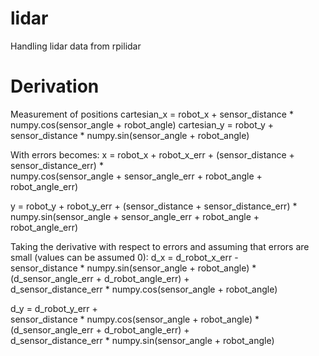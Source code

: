 # lidar
Handling lidar data from rpilidar


# Derivation
Measurement of positions
  cartesian_x = robot_x + sensor_distance * numpy.cos(sensor_angle + robot_angle)
  cartesian_y = robot_y + sensor_distance * numpy.sin(sensor_angle + robot_angle)

With errors becomes:
  x = robot_x + robot_x_err + (sensor_distance + sensor_distance_err) * \
                               numpy.cos(sensor_angle + sensor_angle_err + robot_angle + robot_angle_err)

  y = robot_y + robot_y_err + (sensor_distance + sensor_distance_err) * \
                               numpy.sin(sensor_angle + sensor_angle_err + robot_angle + robot_angle_err)

Taking the derivative with respect to errors and assuming that errors are small (values can be assumed 0):
  d_x = d_robot_x_err - \
        sensor_distance * numpy.sin(sensor_angle + robot_angle) * (d_sensor_angle_err + d_robot_angle_err) + \
        d_sensor_distance_err * numpy.cos(sensor_angle + robot_angle)

  d_y = d_robot_y_err + \
        sensor_distance * numpy.cos(sensor_angle + robot_angle) * (d_sensor_angle_err + d_robot_angle_err) + \
        d_sensor_distance_err * numpy.sin(sensor_angle + robot_angle)
